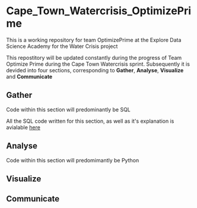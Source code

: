 # Cape_Town_Watercrisis_OptimizePrime
This is a working repository for team OptimizePrime at the Explore Data Science Academy for the Water Crisis project

This repostitory will be updated constantly during the progress of Team Optimize Prime during the Cape Town Watercrisis sprint. 
Subsequently it is devided into four sections, corresponding to **Gather**, **Analyse**, **Visualize** and **Communicate**

## Gather
Code within this section will predominantly be SQL

All the SQL code written for this section, as well as it's explanation is avialable [here](https://github.com/brandries/Cape_Town_Watercrisis_OptimizePrime/blob/master/Gather/Gather_README.md)

## Analyse
Code within this section will predomimantly be Python

## Visualize

## Communicate
